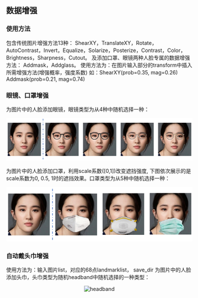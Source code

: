## 数据增强

### 使用方法

包含传统图片增强方法13种：
ShearXY，TranslateXY，Rotate，AutoContrast，Invert，Equalize，Solarize，Posterize，Contrast，Color，Brightness，Sharpness，Cutout。
及添加口罩、眼镜两种人脸专属的数据增强方法： Addmask，Addglass。 使用方法为：在图片输入部分的transform中插入所需增强方法(增强概率，强度系数)
如：ShearXY(prob=0.35, mag=0.26)
Addmask(prob=0.21, mag=0.74)

### 眼镜、口罩增强

为图片中的人脸添加眼镜，眼镜类型为从4种中随机选择一种：
<p align="center">
  <img src="doc/yfliu_glass.png" title="glass" />
</p>
为图片中的人脸添加口罩，利用scale系数([0,1])改变遮挡强度, 下图依次展示的是scale系数为0, 0.5, 1时的遮挡效果。口罩类型为从5种中随机选择一种：
<p align="center">
  <img src="doc/yfliu_mask.png" title="mask" />
</p>

### 自动戴头巾增强

使用方法为：输入图片list，对应的68点landmarklist， save_dir 为图片中的人脸添加头巾，头巾类型为随机headband中随机选择的一种类型：
<p align="center">
  <img src="doc/yfliu_headband.png" title="headband" />
</p>
